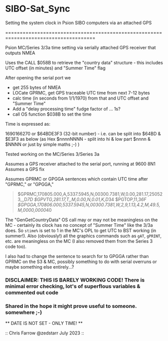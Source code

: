# SIBO-Sat_Sync
Setting the system clock in Psion SIBO computers via an attached GPS

=====================================================================================

Psion MC/Series 3/3a time setting via serially attached GPS receiver that outputs NMEA

Uses the CALL $058B to retrieve the "country data" structure - this includes UTC offset (in minutes) and "Summer Time" flag

After opening the serial port we 
- get 255 bytes of NMEA 
- LOCate GPRMC, get GPS traceable UTC time from next 7-12 bytes
- calc time (in seconds from 1/1/1970) from that and UTC offset and "Summer Time"
- Add a "delay processing time" fudge factor of ... 1s?
- call OS function $038B to set the time

Time is expressed as:

1690166270 or $64BDE3F3 (32-bit number) - i.e. can be split into $64BD & $E3F3 as below
(as Hex $nnnnNNNN - split into hi & low part $nnnn & $NNNN or just by simple maths ;-) )

 
Tested working on the MC/Series 3/Series 3a
 
Assumes a GPS receiver attached to the serial port, running at 9600 8N1
Assumes a GPS fix
 
Assumes GPRMC or GPGGA sentences which contain UTC time after "GPRMC," or "GPGGA,"
 
> $GPRMC,170805.000,A,5337.5945,N,00300.7381,W,0.00,281.17,250523,,,D*7D
> $GPVTG,281.17,T,,M,0.00,N,0.01,K,D*34
> $PGTOP,11,3*6F
> $GPGGA,170806.000,5337.5945,N,00300.7381,W,2,9,1.13,4.2,M,49.5,M,0000,0000*40
 
 
The "GenGetCountryData" OS call may or may not be meaningless on the MC - certainly its clock has no concept of "Summer Time"
like the 3/3a does. So `stime%` is set to 1 in the MC's OPL to get UTC to BST working (in summer!). Also (obviously!) all the 
graphics commands such as `gAT`, `gPRINT`, etc. are meaningless on the MC (I also removed them from the Series 3 code too). 

I also had to change the sentence to search for to GPGGA rather than GPRMC on the S3 & MC, possibly something to do with 
serial overruns or maybe something else entirely...?

### **DISCLAIMER**: THIS IS BARELY WORKING CODE! There is minimal error checking, lot's of superflous variables & commented out code
###            Shared in the hope it might prove useful to someone. somewhere ;-)

** DATE IS NOT SET - ONLY TIME! **

 :: Chris Farrow @zedstarr July 2023 ::

